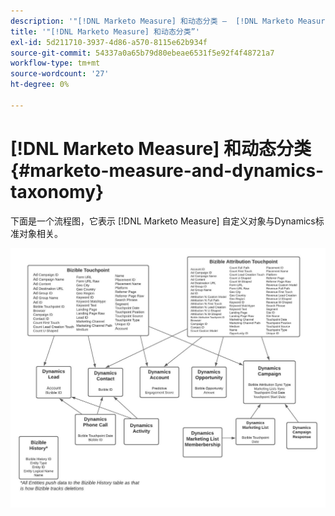 ```yaml
---
description: '"[!DNL Marketo Measure] 和动态分类 —  [!DNL Marketo Measure]  — 产品文档”'
title: '"[!DNL Marketo Measure] 和动态分类”'
exl-id: 5d211710-3937-4d86-a570-8115e62b934f
source-git-commit: 54337a0a65b79d80ebeae6531f5e92f4f48721a7
workflow-type: tm+mt
source-wordcount: '27'
ht-degree: 0%

---
```


# [!DNL Marketo Measure] 和动态分类 {#marketo-measure-and-dynamics-taxonomy}

下面是一个流程图，它表示 [!DNL Marketo Measure] 自定义对象与Dynamics标准对象相关。<p>

![](assets/bizible-and-dynamics-taxonomy-1.png)
